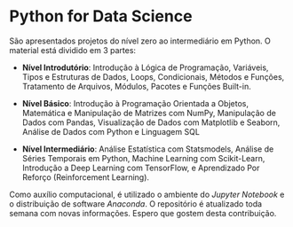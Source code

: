 # Python for Data Science

São apresentados projetos do nível zero ao intermediário em Python. O material está dividido em 3 partes:

- **Nível Introdutório**: Introdução à Lógica de Programação, Variáveis, Tipos e Estruturas de Dados, Loops, Condicionais, Métodos e Funções, Tratamento de Arquivos, Módulos, Pacotes e Funções Built-in.

- **Nível Básico**: Introdução à Programação Orientada a Objetos, Matemática e Manipulação de Matrizes com NumPy, Manipulação de Dados com Pandas, Visualização de Dados com Matplotlib e Seaborn, Análise de Dados com Python e Linguagem SQL

- **Nível Intermediário**: Análise Estatística com Statsmodels, Análise de Séries Temporais em Python, Machine Learning com Scikit-Learn, Introdução a Deep Learning com TensorFlow, e Aprendizado Por Reforço (Reinforcement Learning).

Como auxílio computacional, é utilizado o ambiente do *Jupyter Notebook* e o distribuição de software *Anaconda*. O repositório é atualizado toda semana com novas informações. Espero que gostem desta contribuição.
